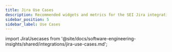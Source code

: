```yaml
---
title: Jira Use Cases
description: Recommended widgets and metrics for the SEI Jira integration.
sidebar_position: 5
sidebar_label: Use Cases
---
```


import JiraUsecases from '@site/docs/software-engineering-insights/shared/integrations/jira-use-cases.md';

<JiraUsecases />